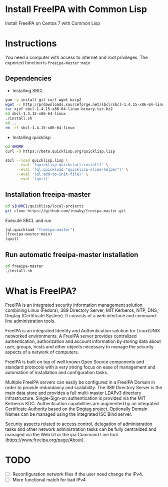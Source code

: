 # Install FreeIPA with Common Lisp
Install FreeIPA on Centos 7 with Common Lisp

# Instructions

You need a computer with access to internet and root privileges.
The exported function is `freeipa-master:main`

## Dependencies

* Installing SBCL

```bash
yum -y install git curl wget bzip2
wget -c http://prdownloads.sourceforge.net/sbcl/sbcl-1.4.15-x86-64-linux-binary.tar.bz2
tar xjvf sbcl-1.4.15-x86-64-linux-binary.tar.bz2
cd sbcl-1.4.15-x86-64-linux
./install.sh
cd ..
rm -rf sbcl-1.4.15-x86-64-linux
```

* Installing quicklisp

```bash
cd $HOME
curl -O https://beta.quicklisp.org/quicklisp.lisp
```

```bash
sbcl --load quicklisp.lisp \
     --eval '(quicklisp-quickstart:install)' \
     --eval '(ql:quickload "quicklisp-slime-helper")' \
     --eval '(ql:add-to-init-file)' \
     --eval '(quit)'
```

## Installation freeipa-master

```bash
cd ${HOME}/quicklisp/local-projects
git clone https://github.com/innaky/freeipa-master.git
```

Execute SBCL and run

```lisp
(ql:quickload "freeipa-master")
(freeipa-master:main)
(quit)
```

## Run automatic freeipa-master installation

```bash
cd freeipa-master
./install.sh
```

# What is FreeIPA?
FreeIPA is an integrated security information management solution
combining Linux (Fedora), 389 Directory Server, MIT Kerberos, NTP,
DNS, Dogtag (Certificate System). It consists of a web interface
and command-line administration tools.

FreeIPA is an integrated Identity and Authentication solution
for Linux/UNIX networked environments. A FreeIPA server provides
centralized authentication, authorization and account information
by storing data about user, groups, hosts and other objects
necessary to manage the security aspects of a network of computers.

FreeIPA is built on top of well known Open Source components and standard
protocols with a very strong focus on ease of management and automation
of installation and configuration tasks.

Multiple FreeIPA servers can easily be configured in a FreeIPA
Domain in order to provide redundancy and scalability. The 389 Directory
Server is the main data store and provides a full multi-master LDAPv3
directory infrastructure. Single-Sign-on authentication is provided
via the MIT Kerberos KDC. Authentication capabilities are augmented by an
integrated Certificate Authority based on the Dogtag project.
Optionally Domain Names can be managed using the integrated ISC Bind server.

Security aspects related to access control, delegation of administration
tasks and other network administration tasks can be fully centralized
and managed via the Web UI or the ipa Command Line tool.
(https://www.freeipa.org/page/About).


# TODO
- [ ] Reconfiguration network files if the user need change the IPv4.
- [ ] More functional match for bad IPv4
